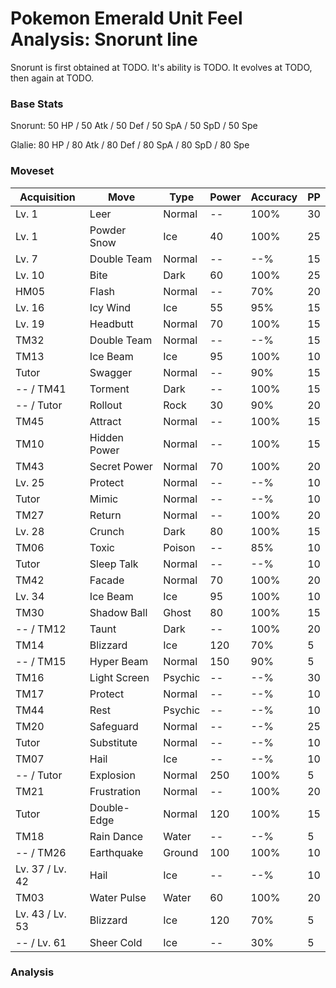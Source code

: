 # Pokemon Emerald Unit Feel Analysis: Snorunt line

Snorunt is first obtained at TODO. It's ability is TODO. It evolves at TODO, then again at TODO.

### Base Stats

Snorunt: 50 HP / 50 Atk / 50 Def / 50 SpA / 50 SpD / 50 Spe

Glalie: 80 HP / 80 Atk / 80 Def / 80 SpA / 80 SpD / 80 Spe

### Moveset

|Acquisition    |Move        |Type   |Power|Accuracy|PP |
|---            |---         |---    |---  |---     |---|
|Lv. 1          |Leer        |Normal |--   |100%    |30 |
|Lv. 1          |Powder Snow |Ice    |40   |100%    |25 |
|Lv. 7          |Double Team |Normal |--   |--%     |15 |
|Lv. 10         |Bite        |Dark   |60   |100%    |25 |
|HM05           |Flash       |Normal |--   |70%     |20 |
|Lv. 16         |Icy Wind    |Ice    |55   |95%     |15 |
|Lv. 19         |Headbutt    |Normal |70   |100%    |15 |
|TM32           |Double Team |Normal |--   |--%     |15 |
|TM13           |Ice Beam    |Ice    |95   |100%    |10 |
|Tutor          |Swagger     |Normal |--   |90%     |15 |
|-- / TM41      |Torment     |Dark   |--   |100%    |15 |
|-- / Tutor     |Rollout     |Rock   |30   |90%     |20 |
|TM45           |Attract     |Normal |--   |100%    |15 |
|TM10           |Hidden Power|Normal |--   |100%    |15 |
|TM43           |Secret Power|Normal |70   |100%    |20 |
|Lv. 25         |Protect     |Normal |--   |--%     |10 |
|Tutor          |Mimic       |Normal |--   |--%     |10 |
|TM27           |Return      |Normal |--   |100%    |20 |
|Lv. 28         |Crunch      |Dark   |80   |100%    |15 |
|TM06           |Toxic       |Poison |--   |85%     |10 |
|Tutor          |Sleep Talk  |Normal |--   |--%     |10 |
|TM42           |Facade      |Normal |70   |100%    |20 |
|Lv. 34         |Ice Beam    |Ice    |95   |100%    |10 |
|TM30           |Shadow Ball |Ghost  |80   |100%    |15 |
|-- / TM12      |Taunt       |Dark   |--   |100%    |20 |
|TM14           |Blizzard    |Ice    |120  |70%     |5  |
|-- / TM15      |Hyper Beam  |Normal |150  |90%     |5  |
|TM16           |Light Screen|Psychic|--   |--%     |30 |
|TM17           |Protect     |Normal |--   |--%     |10 |
|TM44           |Rest        |Psychic|--   |--%     |10 |
|TM20           |Safeguard   |Normal |--   |--%     |25 |
|Tutor          |Substitute  |Normal |--   |--%     |10 |
|TM07           |Hail        |Ice    |--   |--%     |10 |
|-- / Tutor     |Explosion   |Normal |250  |100%    |5  |
|TM21           |Frustration |Normal |--   |100%    |20 |
|Tutor          |Double-Edge |Normal |120  |100%    |15 |
|TM18           |Rain Dance  |Water  |--   |--%     |5  |
|-- / TM26      |Earthquake  |Ground |100  |100%    |10 |
|Lv. 37 / Lv. 42|Hail        |Ice    |--   |--%     |10 |
|TM03           |Water Pulse |Water  |60   |100%    |20 |
|Lv. 43 / Lv. 53|Blizzard    |Ice    |120  |70%     |5  |
|-- / Lv. 61    |Sheer Cold  |Ice    |--   |30%     |5  |

### Analysis
